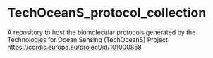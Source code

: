 # TechOceanS_protocol_collection
A repository to host the biomolecular protocols generated by the Technologies for Ocean Sensing (TechOceanS) Project: https://cordis.europa.eu/project/id/101000858
